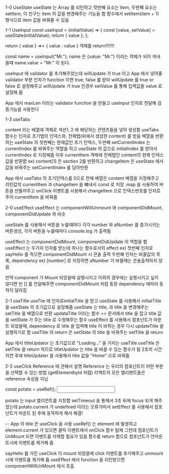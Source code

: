 1-0 UseState
useState 는 Array 를 리턴하고 첫번째 요소는 item, 두번쨰 요소는 setItem, 이 친구는 item 의 값을 변경해주는 기능을 함
함수에서 setItem(item + 1) 형식으로 item 값을 바꿔줄 수 있음

1-1 UseInput
const useInput = (initialValue) => {
const [value, setValue] = useState(initialValue);
return { value };
};

return { value } =>> { value : value } 객체를 return!!!!!!!

const name = useInput("Mr.");
name 은 {value: "Mr."} 이라는 객체가 되어 꺼내쓸때 name.value = "Mr." 이 된다.

useInput 에 validator 를 추가해주었는데 willUpdate 가 true 이고
App 에서 넣어줄 validator 부분 인자가 function 이면 true, false 를 받아 willUpdate 를 true or false 로 설정해주고 willUpdate 가 true 인경우 setValue 를 통해 입력값을 value 로 설정해 줌

App 에서 maxLen 이라는 validator function 을 만들고 useInput 인자로 전달해 검증기능을 사용한다

1-3 useTabs

content 라는 배열에 객체로 섹션1, 2 에 해당하는 콘텐츠들을 넣어 생성함
useTabs 함수는 인자로 초기탭의 인덱스와, 전체탭(위에서 생성한 content) 를 받음
배열을 반환하는 useState 의 첫번째는 현재값인 초기 인덱스, 두번째 setCurrentIndex 는 currentIndex 를 바꿔주는 역할을 하고
useState 의 값으로 initialIndex 를 받아서 currentIndex 로 지정해줌
이후 currentItem 객체에 전체탭인 content의 현재 인덱스 값을 반환함 ex) content[1] 은 section 2를 반환하고
changeItem 은 useState 에서 값을 바꿔주는 setCurrentIndex 를 담아반환

App 에서 useTabs 의 초기인덱스를 0으로 전체 배열은 content 배열을 지정해주고 리턴값의 currentItem 과 changeItem 을 뺴내서 const 로 저장
.map 을 사용하여 버튼을 만들어주고 onClick 이벤트를 사용해서 changeItem 으로 인덱스번호를 인자로 주어 currentItem 을 바꿔줌

2-0 useEffect
useEffect 는 componentWillUnmount 와 componentDIdMount, componentDidUpdate 와 비슷

useState 를 사용해서 버튼을 누를때마다 각각 number 와 aNumber 를 증가시키는 버튼생성, 각각 버튼을 누를때마다 console.log 가 출력됨

useEffect 는 componentDidMount, componentDidUpdate 의 역할을 함
useEffect 는 두가지 인자를 받는데 하나는 함수로서의 effect ex) 첫번째 인자로 sayHello 를 적으면 componentDidMount 시 콘솔 출력
두번째 인자는 바꿀값의 목록, dependency ex) [number] 로 지정하면 aNumber 가 바뀔때는 콘솔출력하지 않음

만약 component 가 Mount 되었을때 실행시키고 이외의 경우에는 실행시키고 싶지 않다면 빈 [] 를 전달해주면 componentDidMount 처럼 동장
dependency 에따라 동작이 달라짐

2-1 useTitle
useTile 에 인자로initialTitle 을 받고 useState 를 사용해서 initialTitle 을 useState 의 초기값으로 설정해줌
useState 는 title, 과 title 을 변경해주는 setTitle 을 배열으로 반환
updataTitle 이라는 함수 => 문서에서 title 을 잡고 title 값을 setState 가 주는 title 로 수정해주는 함수
useEffect 를 사용해서 컴포넌트가 마운트 되었을때, dependency 로 title 을 입력해 title 이 바뀌는 경우 다시 updateTitle 을 실행하기로 함
useTitle 의 return 은 setState 의 title 을 바꿔주는 setTitle 을 return

App 에서 titleUpdator 는 초기값으로 "Loading..." 을 가지는 useTitle
useTitle 은 setTitle 을 return 하므로 titleUpdator 는 title 을 바꿀 수 있는 함수가 됨
2초의 시간지연 후에 titleUpdater 를 사용해서 title 값을 "Home" 으로 바꿔줌

2-2 useClick
Reference 에 관해서 설명
Reference 는 우리의 컴포넌트이 어떤 부분을 선택할 수 있는 방법 (getElementbyId 처럼)
리액트의 모든 엘리멘트들은 reference 속성을 지님

const potato = useRef();
<input ref={potato} />

potato 는 input 엘리먼트를 지칭함
setTimeout 을 통해서 3초 뒤에 focus 되게 해주었는데 potato.current 가 undefined 이라는 오류가떠서
setEffect 를 사용해서 컴포넌트가 마운트 된 후에 동작하게 해서 해결!

--
App 의 title 은 useClick 을 사용 useRef() 는 element 에 발생하고 element.current 가 있으면 클릭 이벤트에서 onClick 함수 탐재
그런데 컴포넌트가 UnMount 되면 이벤트를 삭제할 필요가 있음
함수를 return 함으로 컴포넌트가 언마운트시에 이벤트를 제거해 줌

sayHello 를 가진 useClick 이 mount 되었을때 click 이벤트를 추가해주고
unmount 시에 이벤트를 제거해 줌
useEffect 에서 function 을 리턴받으면 componentWillUnMount 에서 호출
